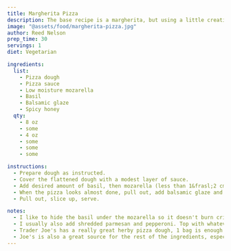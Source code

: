 ```yaml
---
title: Margherita Pizza
description: The base recipe is a margherita, but using a little creativity and free will, you can make it better.
image: "@assets/food/margherita-pizza.jpg"
author: Reed Nelson
prep_time: 30
servings: 1
diet: Vegetarian

ingredients:
  list:
    - Pizza dough
    - Pizza sauce
    - Low moisture mozarella
    - Basil
    - Balsamic glaze
    - Spicy honey
  qty:
    - 8 oz
    - some
    - 4 oz
    - some
    - some
    - some

instructions:
  - Prepare dough as instructed.
  - Cover the flattened dough with a modest layer of sauce.
  - Add desired amount of basil, then mozarella (less than 1&frasl;2 cm thick), and put in oven.
  - When the pizza looks almost done, pull out, add balsamic glaze and honey, and put it back in until finished.
  - Pull out, slice up, serve.

notes:
  - I like to hide the basil under the mozarella so it doesn't burn crisp in the oven.
  - I usually also add shredded parmesan and pepperoni. Top with whatever you'd like.
  - Trader Joe's has a really great herby pizza dough, 1 bag is enough for 2 personal pizzas.
  - Joe's is also a great source for the rest of the ingredients, especially the balsamic and honey.
---
```

